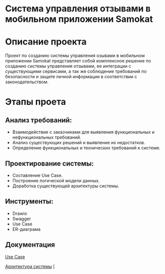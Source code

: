 # Система управления отзывами в мобильном приложении Samokat

# Описание проекта
Проект по созданию системы управления озывами в мобильном приложении Samokat представляет собой комплексное решение по созданию системы управления отзывами, ее интеграции с существующими сервисами, а так же соблюдение требований по безопасности и защите личной информации в соответствии с законодательством.
# Этапы проета
## Анализ требований:
- Взаимодействие с заказчиками для выявления функциональных и нефункциональных требований.
- Анализ существующих решений и выявление их недостатков.
- Определение функциональных и технических требований к системе.
## Проектирование системы:
- Составление Use Case.
- Построение логической модели данных.
- Доработка существующей архитектуры системы.

## Инструменты:
- Drawio
- Swagger
- Use Case
- ER-диаграма

## Документация
[Use Case](https://github.com/RinaGri/Samokat.Tech/blob/main/Use%20Case%20%D0%9E%D1%82%D0%B7%D1%8B%D0%B2%D1%8B.png)

[Архитектура системы](https://github.com/RinaGri/Samokat.Tech/blob/main/%D0%90%D1%80%D1%85%D0%B8%D1%82%D0%B5%D0%BA%D1%82%D1%83%D1%80%D0%B0%20%D1%81%D0%B8%D1%81%D1%82%D0%B5%D0%BC%D1%8B.drawio.png)
[
